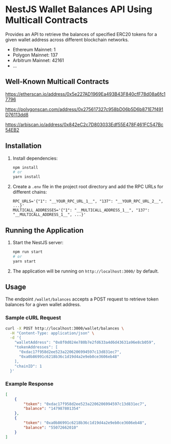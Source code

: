 # NestJS Wallet Balances API Using Multicall Contracts

Provides an API to retrieve the balances of specified ERC20 tokens for a given wallet address across different blockchain networks.

- Ethereum Mainnet: 1
- Polygon Mainnet: 137
- Arbitrum Mainnet: 42161
- ...

## Well-Known Multicall Contracts

https://etherscan.io/address/0x5e227AD1969Ea493B43F840cfF78d08a6fc17796

https://polygonscan.com/address/0x275617327c958bD06b5D6b871E7f491D76113dd8

https://arbiscan.io/address/0x842eC2c7D803033Edf55E478F461FC547Bc54EB2

## Installation

1. Install dependencies:
   ```sh
   npm install
   # or
   yarn install
   ```

2. Create a `.env` file in the project root directory and add the RPC URLs for different chains:
   ```
   RPC_URLS='{"1": "__YOUR_RPC_URL_1__", "137": "__YOUR_RPC_URL_2__", ...}'
   MULTICALL_ADDRESSES='{"1": "__MULTICALL_ADDRESS_1__", "137": "__MULTICALL_ADDRESS_1__", ...}'
   ```

## Running the Application

1. Start the NestJS server:
   ```sh
   npm run start
   # or
   yarn start
   ```

2. The application will be running on `http://localhost:3000/` by default.

## Usage

The endpoint `/wallet/balances` accepts a POST request to retrieve token balances for a given wallet address.

### Sample cURL Request

```sh
curl -X POST http://localhost:3000/wallet/balances \
  -H "Content-Type: application/json" \
  -d '{
    "walletAddress": "0x8f0d024e780b7e2fd633a4d6d43631a96e8cb059",
    "tokenAddresses": [
      "0xdac17f958d2ee523a2206206994597c13d831ec7",
      "0xa0b86991c6218b36c1d19d4a2e9eb0ce3606eb48"
    ],
    "chainID": 1
  }'
```

### Example Response

```json
[
    {
        "token": "0xdac17f958d2ee523a2206206994597c13d831ec7",
        "balance": "147987801354"
    },
    {
        "token": "0xa0b86991c6218b36c1d19d4a2e9eb0ce3606eb48",
        "balance": "55072662010"
    }
]
```
